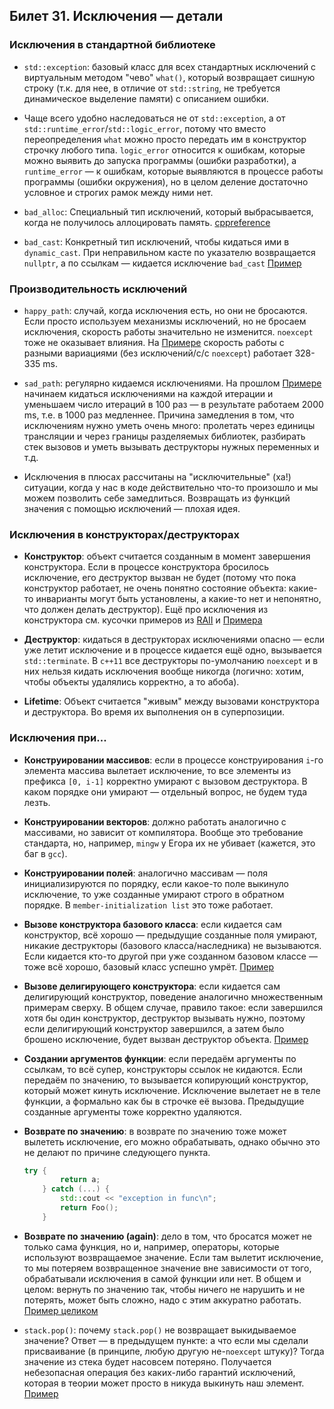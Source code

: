 ## Билет 31. Исключения — детали

### Исключения в стандартной библиотеке 

* `std::exception`: базовый класс для всех стандартных исключений с виртуальным методом "чево" `what()`, который возвращает сишную строку (т.к. для нее, в отличие от `std::string`, не требуется динамическое выделение памяти) с описанием ошибки.

* Чаще всего удобно наследоваться не от `std::exception`, а от `std::runtime_error`/`std::logic_error`, потому что вместо переопределения `what` можно просто передать им в конструктор строчку любого типа. `logic_error` относится к ошибкам, которые можно выявить до запуска программы (ошибки разработки), а `runtime_error` — к ошибкам, которые выявляются в процессе работы программы (ошибки окружения), но в целом деление достаточно условное и строгих рамок между ними нет.

* `bad_alloc`: Специальный тип исключений, который выбрасывается, когда не получилось аллоцировать память. [cppreference](https://en.cppreference.com/w/cpp/memory/new/bad_alloc)

* `bad_cast`: Конкретный тип исключений, чтобы кидаться ими в `dynamic_cast`. При неправильном касте по указателю возвращается `nullptr`, а по ссылкам — кидается исключение `bad_cast` [Пример](https://github.com/hse-spb-2021-cpp/lectures/blob/master/15-220117/03-basic-exceptions/10-std-exceptions.cpp)

### Производительность исключений

* `happy_path`: случай, когда исключения есть, но они не бросаются. Если просто используем механизмы исключений, но не бросаем исключения, скорость работы значительно не изменится. `noexcept` тоже не оказывает влияния. На [Примере](https://github.com/hse-spb-2021-cpp/lectures/blob/master/16-220124/01-intermediate-exceptions/10-speed-no-throw.cpp) скорость работы с разными вариациями (без исключений/с/с `noexcept`) работает 328-335 ms.

* `sad_path`: регулярно кидаемся исключениями. На прошлом [Примере](https://github.com/hse-spb-2021-cpp/lectures/blob/master/16-220124/01-intermediate-exceptions/11-speed-throw.cpp) начинаем кидаться исключениями на каждой итерации и уменьшаем число итераций в 100 раз — в результате работаем 2000 ms, т.е. в 1000 раз медленнее. Причина замедления в том, что исключениям нужно уметь очень много: пролетать через единицы трансляции и через границы разделяемых библиотек, разбирать стек вызовов и уметь вызывать деструкторы нужных переменных и т.д.

* Исключения в плюсах рассчитаны на "исключительные" (ха!) ситуации, когда у нас в коде действительно что-то произошло и мы можем позволить себе замедлиться. Возвращать из функций значения с помощью исключений — плохая идея. 

### Исключения в конструкторах/деструкторах

* **Конструктор**: объект считается созданным в момент завершения конструктора. Если в процессе конструктора бросилось исключение, его деструктор вызван не будет (потому что пока конструктор работает, не очень понятно состояние объекта: какие-то инварианты могут быть установлены, а какие-то нет и непонятно, что должен делать деструктор). Ещё про исключения из конструктора см. кусочки примеров из [RAII](https://github.com/hse-spb-2021-cpp/lectures/blob/master/16-220124/01-intermediate-exceptions/05-raii.cpp) и [Примера](https://github.com/hse-spb-2021-cpp/lectures/blob/master/16-220124/01-intermediate-exceptions/06b-catch-ctor-only.cpp)

* **Деструктор**: кидаться в деструкторах исключениями опасно — если уже летит исключение и в процессе кидается ещё одно, вызывается `std::terminate`. В `c++11` все деструкторы по-умолчанию `noexcept` и в них нельзя кидать исключения вообще никогда (логично: хотим, чтобы объекты удалялись корректно, а то абоба).

* **Lifetime**: Объект считается "живым" между вызовами конструктора и деструктора. Во время их выполнения он в суперпозиции.

### Исключения при...

* **Конструировании массивов**: если в процессе конструирования `i`-го элемента массива вылетает исключение, то все элементы из префикса `[0, i-1]` корректно умирают с вызовом деструктора. В каком порядке они умирают — отдельный вопрос, не будем туда лезть. 

* **Конструировании векторов**: должно работать аналогично с массивами, но зависит от компилятора. Вообще это требование стандарта, но, например, `mingw` у Егора их не убивает (кажется, это баг в `gcc`).

* **Конструировании полей**: аналогично массивам — поля инициализируются по порядку, если какое-то поле выкинуло исключение, то уже созданные умирают строго в обратном порядке. В `member-initialization list` это тоже работает. 

* **Вызове конструктора базового класса**: если кидается сам конструктор, всё хорошо — предыдущие созданные поля умирают, никакие деструкторы (базового класса/наследника) не вызываются. Если кидается кто-то другой при уже созданном базовом классе — тоже всё хорошо, базовый класс успешно умрёт. [Пример](https://github.com/hse-spb-2021-cpp/lectures/blob/master/16-220124/02-exceptions-everywhere/06-base.cpp)

* **Вызове делигирующего конструктора**: если кидается сам делигирующий конструктор, поведение аналогично множественным примерам сверху. В общем случае, правило такое: если завершился хотя бы один конструктор, деструктор вызывать нужно, поэтому если делигирующий конструктор завершился, а затем было брошено исключение, будет вызван деструктор объекта. [Пример](https://github.com/hse-spb-2021-cpp/lectures/blob/master/16-220124/02-exceptions-everywhere/05-delegated.cpp)

* **Создании аргументов функции**: если передаём аргументы по ссылкам, то всё супер, конструкторы ссылок не кидаются. Если передаём по значению, то вызывается копирующий конструктор, который может кинуть исключение. Исключение вылетает не в теле функции, а формально как бы в строчке её вызова. Предыдущие созданные аргументы тоже корректно удаляются.

* **Возврате по значению**: в возврате по значению тоже может вылететь исключение, его можно обрабатывать, однако обычно это не делают по причине следующего пункта.
	```c++
	try {
            return a;
        } catch (...) {
            std::cout << "exception in func\n";
            return Foo();
        }
	```

* **Возврате по значению (again)**: дело в том, что бросатся может не только сама функция, но и, например, операторы, которые используют возвращаемое значение. Если там вылетит исключение, то мы потеряем возвращенное значение вне зависимости от того, обрабатывали исключения в самой функции или нет. В общем и целом: вернуть по значению так, чтобы ничего не нарушить и не потерять, может быть сложно, надо с этим аккуратно работать. [Пример целиком](https://github.com/hse-spb-2021-cpp/lectures/blob/master/16-220124/02-exceptions-everywhere/13-return-assignment.cpp)

* `stack.pop()`: почему `stack.pop()` не возвращает выкидываемое значение? Ответ — в предыдущем пункте: а что если мы сделали присваивание (в принципе, любую другую не-`noexcept` штуку)? Тогда значение из стека будет насовсем потеряно. Получается небезопасная операция без каких-либо гарантий исключений, которая в теории может просто в никуда выкинуть наш элемент. [Пример](https://github.com/hse-spb-2021-cpp/lectures/blob/master/16-220124/02-exceptions-everywhere/14-stack-pop.cpp)

